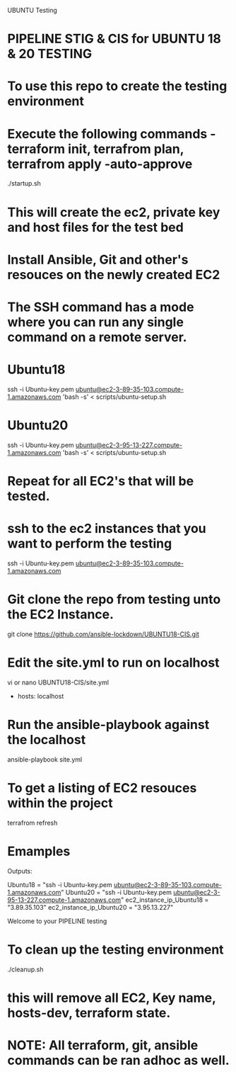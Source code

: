 UBUNTU Testing
# PIPELINE STIG & CIS for UBUNTU 18 & 20 TESTING
#
# To use this repo to create the testing environment
# Execute the following commands - terraform init, terrafrom plan, terrafrom apply -auto-approve

  ./startup.sh

# This will create the ec2, private key and host files for the test bed

# Install Ansible, Git and other's resouces on the newly created EC2
# The SSH command has a mode where you can run any single command on a remote server.

# Ubuntu18
  ssh -i Ubuntu-key.pem ubuntu@ec2-3-89-35-103.compute-1.amazonaws.com 'bash -s' < scripts/ubuntu-setup.sh

# Ubuntu20  
  ssh -i Ubuntu-key.pem ubuntu@ec2-3-95-13-227.compute-1.amazonaws.com 'bash -s' < scripts/ubuntu-setup.sh   

# Repeat for all EC2's that will be tested.

# ssh to the ec2 instances that you want to perform the testing

ssh -i Ubuntu-key.pem ubuntu@ec2-3-89-35-103.compute-1.amazonaws.com

# Git clone the repo from testing unto the EC2 Instance.

git clone https://github.com/ansible-lockdown/UBUNTU18-CIS.git

# Edit the site.yml to run on localhost

vi or nano UBUNTU18-CIS/site.yml
- hosts:  localhost

# Run the ansible-playbook against the localhost

ansible-playbook site.yml

# To get a listing of EC2 resouces within the project
terrafrom refresh 

# Emamples
Outputs:

Ubuntu18 = "ssh -i Ubuntu-key.pem ubuntu@ec2-3-89-35-103.compute-1.amazonaws.com"
Ubuntu20 = "ssh -i Ubuntu-key.pem ubuntu@ec2-3-95-13-227.compute-1.amazonaws.com"
ec2_instance_ip_Ubuntu18 = "3.89.35.103"
ec2_instance_ip_Ubuntu20 = "3.95.13.227"

Welcome to your PIPELINE testing

# To clean up the testing environment
./cleanup.sh

# this will remove all EC2, Key name, hosts-dev, terraform state.

# NOTE: All terraform, git, ansible commands can be ran adhoc as well.